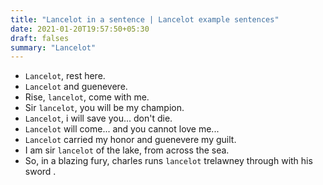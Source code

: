 ```yaml
---
title: "Lancelot in a sentence | Lancelot example sentences"
date: 2021-01-20T19:57:50+05:30
draft: falses
summary: "Lancelot"
---
```

- `Lancelot`, rest here.
- `Lancelot` and guenevere.
- Rise, `lancelot`, come with me.
- Sir `lancelot`, you will be my champion.
- `Lancelot`, i will save you... don't die.
- `Lancelot` will come... and you cannot love me...
- `Lancelot` carried my honor and guenevere my guilt.
- I am sir `lancelot` of the lake, from across the sea.
- So, in a blazing fury, charles runs `lancelot` trelawney through with his sword .
                 

